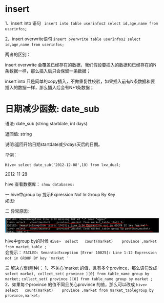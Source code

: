 # insert #
1、insert  into 语句
` insert into table userinfos2 select id,age,name from userinfos;`

2、insert overwrite语句
`insert overwrite table userinfos2 select id,age,name from userinfos;`

两者的区别：

insert overwrite 会覆盖已经存在的数据，我们假设要插入的数据和已经存在的N条数据一样，那么插入后只会保留一条数据；

insert into 只是简单的copy插入，不做重复性校验，如果插入前有N条数据和要插入的数据一样，那么插入后会有N+1条数据；


# 日期减少函数: date_sub #
语法: date_sub (string startdate, int days)

返回值: string

说明:返回开始日期startdate减少days天后的日期。

举例：

`Hive> select date_sub('2012-12-08',10) from lxw_dual;`

2012-11-28

hive 查看数据库：
`show databases;`

一 hive中group by 提示Expression Not In Group By Key   
 如图:



二  异常原因:

![enter description here][1]

hive中group by的时候
`Hive>  select   count(market)    province ,market  from market_table ; `  
会提示：
`FAILED: SemanticException [Error 10025]: Line 1:12 Expression not in GROUP BY key ‘market ′`

三 解决方案(两种)：
1、不关心‘market 的值，且有多个province，那么语句改成
`select market, collect_set( province )[0] from table_name group by  market;`
`collect_set( province )[0] from table_name group by market ;`
2、如果每个province 的值不同且关心province 的值，那么可以改成
`hive>  select   count(market)    province ,market from market_tablegroup by province,market; `


  [1]: ./images/1504664486657.jpg
